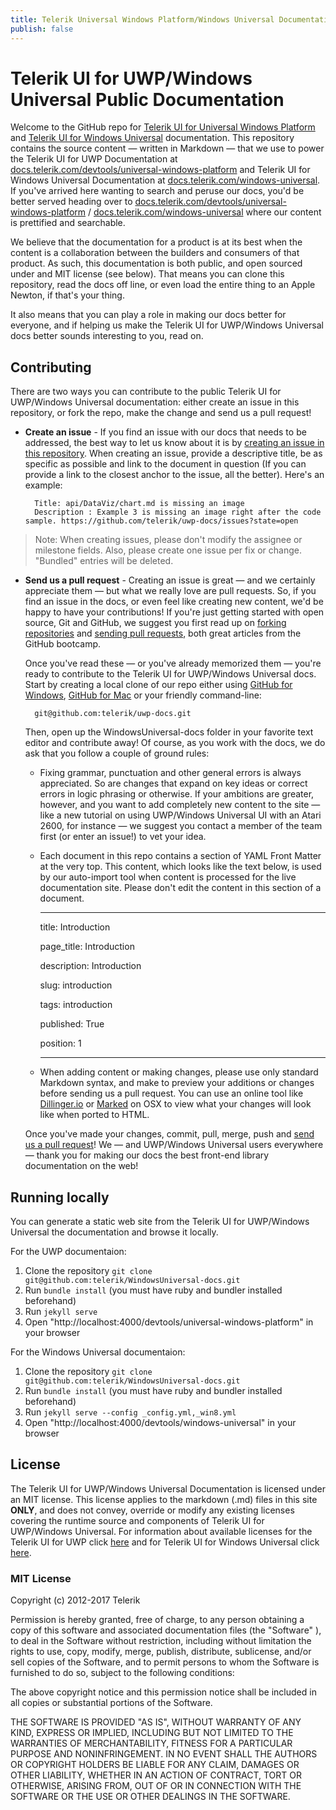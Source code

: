 ```yaml
---
title: Telerik Universal Windows Platform/Windows Universal Documentation Repo
publish: false
---
```



# Telerik UI for UWP/Windows Universal Public Documentation

Welcome to the GitHub repo for [Telerik UI for Universal Windows Platform](http://www.telerik.com/universal-windows-platform-ui) and [Telerik UI for Windows Universal](http://www.telerik.com/windows-universal-ui) documentation. This repository contains the source content — written in Markdown — that we use to power the Telerik UI for UWP Documentation at [docs.telerik.com/devtools/universal-windows-platform](http://docs.telerik.com/devtools/universal-windows-platform) and Telerik UI for Windows Universal Documentation at [docs.telerik.com/windows-universal](http://docs.telerik.com/windows-universal). If you've arrived here wanting to search and peruse our docs, you'd be better served heading over to [docs.telerik.com/devtools/universal-windows-platform](http://docs.telerik.com/devtools/universal-windows-platform) / [docs.telerik.com/windows-universal](http://docs.telerik.com/windows-universal) where our content is prettified and searchable.

We believe that the documentation for a product is at its best when the content is a collaboration between the builders and consumers of that product. As such, this documentation is both public, and open sourced under and MIT license (see below). That means you can clone this repository, read the docs off line, or even load the entire thing to an Apple Newton, if that's your thing.

It also means that you can play a role in making our docs better for everyone, and if helping us make the Telerik UI for UWP/Windows Universal docs better sounds interesting to you, read on.

## Contributing

There are two ways you can contribute to the public Telerik UI for UWP/Windows Universal documentation: either create an issue in this repository, or fork the repo, make the change and send us a pull request!

* **Create an issue** - If you find an issue with our docs that needs to be addressed, the best way to let us know about it is by [creating an issue in this repository](https://github.com/telerik/uwp-docs/issues?state=open). When creating an issue, provide a descriptive title, be as specific as possible and link to the document in question (If you can provide a link to the closest anchor to the issue, all the better). Here's an example:

        Title: api/DataViz/chart.md is missing an image
        Description : Example 3 is missing an image right after the code sample. https://github.com/telerik/uwp-docs/issues?state=open

> Note: When creating issues, please don't modify the assignee or milestone fields. Also, please create one issue per fix or change. "Bundled" entries will be deleted.

* **Send us a pull request** - Creating an issue is great — and we certainly appreciate them — but what we really love are pull requests. So, if you find an issue in the docs, or even feel like creating new content, we'd be happy to have your contributions! If you're just getting started with open source, Git and GitHub, we suggest you first read up on [forking repositories](https://help.github.com/articles/fork-a-repo) and [sending pull requests](https://help.github.com/articles/using-pull-requests), both great articles from the GitHub bootcamp.

    Once you've read these — or you've already memorized them — you're ready to contribute to the Telerik UI for UWP/Windows Universal docs. Start by creating a local clone of our repo either using [GitHub for Windows](http://windows.github.com/), [GitHub for Mac](http://mac.github.com/) or your friendly command-line:

        git@github.com:telerik/uwp-docs.git

    Then, open up the WindowsUniversal-docs folder in your favorite text editor and contribute away! Of course, as you work with the docs, we do ask that you follow a couple of ground rules:

    - Fixing grammar, punctuation and other general errors is always appreciated. So are changes that expand on key ideas or correct errors in logic phrasing or otherwise. If your ambitions are greater, however, and you want to add completely new content to the site — like a new tutorial on using UWP/Windows Universal UI with an Atari 2600, for instance — we suggest you contact a member of the team first (or enter an issue!) to vet your idea.
    - Each document in this repo contains a section of YAML Front Matter at the very top. This content, which looks like the text below, is used by our auto-import tool when content is processed for the live documentation site. Please don't edit the content in this section of a document.

         ---

        title: Introduction

        page_title: Introduction 

        description: Introduction

        slug: introduction

        tags: introduction

        published: True

        position: 1

         ---
         

    - When adding content or making changes, please use only standard Markdown syntax, and make to preview your additions or changes before sending us a pull request. You can use an online tool like [Dillinger.io](http://dillinger.io/) or [Marked](http://markedapp.com/) on OSX to view what your changes will look like when ported to HTML.

    Once you've made your changes, commit, pull, merge, push and [send us a pull request](https://help.github.com/articles/using-pull-requests)! We — and UWP/Windows Universal users everywhere — thank you for making our docs the best front-end library documentation on the web!

## Running locally

You can generate a static web site from the Telerik UI for UWP/Windows Universal the documentation and browse it locally.

For the UWP documentaion:

 1. Clone the repository `git clone git@github.com:telerik/WindowsUniversal-docs.git`
 2. Run `bundle install` (you must have ruby and bundler installed beforehand)
 3. Run `jekyll serve`
 4. Open "http://localhost:4000/devtools/universal-windows-platform" in your browser
        
For the Windows Universal documentaion:

 1. Clone the repository `git clone git@github.com:telerik/WindowsUniversal-docs.git`
 2. Run `bundle install` (you must have ruby and bundler installed beforehand)
 3. Run `jekyll serve --config _config.yml,_win8.yml`
 4. Open "http://localhost:4000/devtools/windows-universal" in your browser

## License

The Telerik UI for UWP/Windows Universal Documentation is licensed under an MIT license. This license applies to the markdown (.md) files in this site **ONLY**, and does not convey, override or modify any existing licenses covering the runtime source and components of Telerik UI for UWP/Windows Universal. For information about available licenses for the Telerik UI for UWP click [here](http://www.telerik.com/purchase/license-agreement/ui-for-universal-windows-platform-dlw-s) and for Telerik UI for Windows Universal click [here](http://www.telerik.com/purchase/license-agreement/ui-for-windows-universal).

### MIT License

Copyright (c) 2012-2017 Telerik

Permission is hereby granted, free of charge, to any person obtaining a copy of this software and associated documentation files (the "Software" ), to deal in the Software without restriction, including without limitation the rights to use, copy, modify, merge, publish, distribute, sublicense, and/or sell copies of the Software, and to permit persons to whom the Software is furnished to do so, subject to the following conditions:

The above copyright notice and this permission notice shall be included in all copies or substantial portions of the Software.

THE SOFTWARE IS PROVIDED "AS IS", WITHOUT WARRANTY OF ANY KIND, EXPRESS OR IMPLIED, INCLUDING BUT NOT LIMITED TO THE WARRANTIES OF MERCHANTABILITY, FITNESS FOR A PARTICULAR PURPOSE AND NONINFRINGEMENT. IN NO EVENT SHALL THE AUTHORS OR COPYRIGHT HOLDERS BE LIABLE FOR ANY CLAIM, DAMAGES OR OTHER LIABILITY, WHETHER IN AN ACTION OF CONTRACT, TORT OR OTHERWISE, ARISING FROM, OUT OF OR IN CONNECTION WITH THE SOFTWARE OR THE USE OR OTHER DEALINGS IN THE SOFTWARE.

